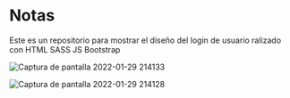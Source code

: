 # Notas
Este es un repositorio para mostrar el diseño del login de usuario ralizado con HTML SASS JS Bootstrap

![Captura de pantalla 2022-01-29 214133](https://user-images.githubusercontent.com/27173859/151684656-b4c290e9-f3f2-4e97-8498-0a546d43360a.png)

![Captura de pantalla 2022-01-29 214128](https://user-images.githubusercontent.com/27173859/151684662-62263072-f5e6-4483-b0d5-cf7937c24e4e.png)
